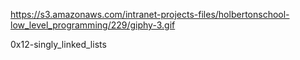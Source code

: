 https://s3.amazonaws.com/intranet-projects-files/holbertonschool-low_level_programming/229/giphy-3.gif

0x12-singly_linked_lists

